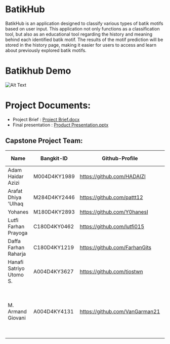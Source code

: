# BatikHub

BatikHub is an application designed to classify various types of batik motifs based on user input. This application not only functions as a classification tool, but also as an educational tool regarding the history and meaning behind each identified batik motif. The results of the motif prediction will be stored in the history page, making it easier for users to access and learn about previously explored batik motifs.


# Batikhub Demo

![Alt Text](https://github.com/VanGarman21/BatikHub/assets/100523471/848013fa-acde-4b0e-85f0-c23a2ab5fcd1)


# Project Documents:
- Project Brief : [Project Brief.docx](/)
- Final presentation : [Product Presentation.pptx](https://www.canva.com/design/DAGIjZDiU4E/2YjwQfRhj9rVr1X1RhhoOA/view?utm_content=DAGIjZDiU4E&utm_campaign=designshare&utm_medium=link&utm_source=editor)

## Capstone Project Team: 
| Name | Bangkit-ID | Github-Profile | Task | Progress On Task |
| ------ | ------ | ------ | ------ | ------ |
| Adam Haidar Azizi  | M004D4KY1989   | https://github.com/HADAIZI |  | Done |
| Arafat Dhiya 'Ulhaq  | M284D4KY2446  | https://github.com/pattt12 |  | Done |
| Yohanes  | M180D4KY2893   | https://github.com/Y0hanesI |  | Done |
| Lutfi Farhan Prayoga | C180D4KY0462  | https://github.com/lutfi015 |  | Done |
| Daffa Farhan Raharja | C180D4KY1219  | https://github.com/FarhanGits |  | Done |
| Hanafi Satriyo Utomo S.  | A004D4KY3627 | https://github.com/tiostwn | Create Sign Up XML and Fixed UI Changes in all page | Done |
| M. Armand Giovani  | A004D4KY4131  | https://github.com/VanGarman21 | Create Recyclerview Homefragment & HistoryFragment, Create Upload Image & Integration API Response | Done |
